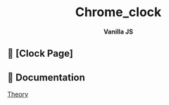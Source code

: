 <h1 align="center">
Chrome_clock 
</h1>

<p align="center">
  <strong>Vanilla JS</strong><br>
</p>

## 👏 [Clock Page]   
## 📖 Documentation
[Theory](https://github.com/kimhan0421/Chrome_clock/blob/master/Theory.md)

